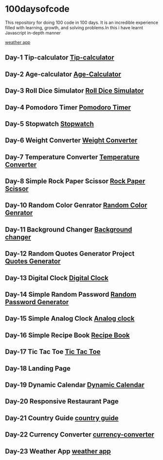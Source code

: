 # 100daysofcode
This repository for doing 100 code in 100 days. It is an incredible experience filled with learning, growth, and solving problems.In this i have learnt Javascript in-depth manner

[weather app](https://100daysofcode01.netlify.app/weather-app-latest/)

## Day-1 Tip-calculator [Tip-calculator](https://100daysofcode01.netlify.app/day-1/tip-calculator/)
	
## Day-2 Age-calculator [Age-Calculator](https://100daysofcode01.netlify.app/age-calculator/)
	
## Day-3 Roll Dice Simulator [Roll Dice Simulator](https://100daysofcode01.netlify.app/roll-dice-simulator/)

## Day-4 Pomodoro Timer [Pomodoro Timer](https://100daysofcode01.netlify.app/pomodoro-timer/)

## Day-5 Stopwatch [Stopwatch](https://100daysofcode01.netlify.app/stopwatch/)
	
## Day-6 Weight Converter [Weight Converter](https://100daysofcode01.netlify.app/weight-converter/)

## Day-7 Temperature Converter [Temperature Converter](https://100daysofcode01.netlify.app/temperature-converter/)

## Day-8 Simple Rock Paper Scissor [Rock Paper Scissor](https://100daysofcode01.netlify.app/rockpaperscisssor/)

## Day-10 Random Color Genrator [Random Color Genrator](https://100daysofcode01.netlify.app/random-color-generator/)

## Day-11 Background Changer [Background changer](https://100daysofcode01.netlify.app/background-changer/)

## Day-12 Random  Quotes Generator Project [Quotes Generator](https://100daysofcode01.netlify.app/random-quote-generator/)

## Day-13 Digital Clock [Digital Clock](https://100daysofcode01.netlify.app/digital-clock/)
	
## Day-14 Simple Random Password [Random Password Generator](https://100daysofcode01.netlify.app/random-password-generator/)

## Day-15 Simple Analog Clock [Analog clock](https://100daysofcode01.netlify.app/analog-clock/)

## Day-16 Simple Recipe Book [Recipe Book](https://100daysofcode01.netlify.app/recipe-book-app/)

## Day-17 Tic Tac Toe [Tic Tac Toe](https://100daysofcode01.netlify.app/tic-tac-toe/)

## Day-18 Landing Page

## Day-19 Dynamic Calendar [Dynamic Calendar](https://100daysofcode01.netlify.app/dynamic_calendaer/)

## Day-20 Responsive Restaurant Page

## Day-21 Country Guide [country guide](https://100daysofcode01.netlify.app/country-guide-app/)

## Day-22 Currency Converter [currency-converter](https://100daysofcode01.netlify.app/currency-converter/)
	
## Day-23 Weather App [weather app](https://100daysofcode01.netlify.app/weather-app-latest/)
	
	
	

